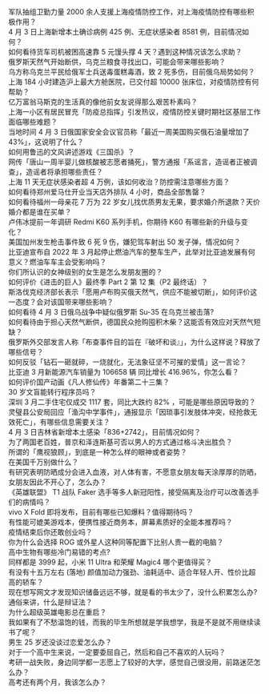 军队抽组卫勤力量 2000 余人支援上海疫情防控工作，对上海疫情防控有哪些积极作用？  
4 月 3 日上海新增本土确诊病例 425 例、无症状感染者 8581 例，目前情况如何？  
如何看待货车司机被困高速靠 5 元馒头撑 4 天？遇到这种情况该怎么求助？  
俄罗斯天然气开始断供，乌克兰粮食寻找出口，可能会带来哪些影响？  
乌方称乌克兰平民给俄军士兵送毒蛋糕毒酒，致 2 死多伤，目前俄乌局势如何？  
上海 184 小时建造沪上最大方舱医院，已交付超 10000 张床位，对疫情防控有何帮助？  
亿万富翁马斯克的生活真的像他前女友说得那么艰苦朴素吗？  
上海一小区有居民冒充「防疫总指挥」引发热议，疫情防控关键时期社区基层工作面临哪些难题？  
当地时间 4 月 3 日俄国家安全会议官员称「最近一周美国购买俄石油量增加了 43%」，这说明了什么？  
如何用鲁迅的文风讲述游戏《三国杀》？  
网传「唐山一周半婴儿做核酸被志愿者捅死」，警方通报「系谣言，造谣者正被调查」，造谣者将承担哪些责任？  
上海 11 天无症状感染者超 4 万例，该如何收治？防控需注意哪些方面？  
如何看待郑州爱马仕开业当天店外排队 4 小时，商品全部售罄？  
如何看待福州一母亲花 7 万为 22 岁女儿找优质男友无果，要求婚介所退款？天价婚介都是谁在买单？  
卢伟冰提前一年调研 Redmi K60 系列手机，你期待 K60 有哪些新的升级与变化？  
美国加州发生枪击事件致 6 死 9 伤，嫌犯驾车射出 50 发子弹，情况如何？  
比亚迪宣布自 2022 年 3 月起停止燃油汽车的整车生产，此举对比亚迪发展有何意义？燃油车车主会受影响吗？  
你们所认识的女神级别的女生是怎么发朋友圈的？  
如何评价《进击的巨人》最终季 Part 2 第 12 集（P2 最终话）？  
斯洛伐克经济部长表示「愿用卢布购买俄天然气，供应不能被切断」，如何评价这一态度？会对该国带来哪些影响？  
如何看待 4 月 3 日俄乌战争中疑似俄罗斯 Su-35 在乌克兰被击落?  
如何看待由于担心天然气断供，德国民众抢购囤积木柴？这能否有效应对天然气短缺？  
俄罗斯外交部发言人称「布查事件目的旨在『破坏和谈』」，为什么这样说？释放了哪些信号？  
如何反驳「钻石一砸就碎，一烧就化，无法象征坚不可摧的爱情」这一言论？  
比亚迪 3 月新能源汽车销量为 106658 辆 同比增长 416.96%，你怎么看？  
如何评价国产动画《凡人修仙传》年番第二十三集？  
30 岁文盲能转行程序员吗？  
深圳 3 月二手住宅仅成交 1117 套，同比大跌约 82% ，可能是哪些原因导致的？  
灵璧县公安局回应「渔沟中学事件」，通报显示「因琐事引发肢体冲突，经抢救无效死亡」，有哪些信息需要关注？  
4 月 3 日吉林省新增本土感染「836+2742」，目前情况如何？  
为了两国老百姓，普京和泽连斯基可否以男人的方式通过格斗决出胜负？  
所谓的「鹰视狼顾」，到底是一种怎么样的眼神或者姿势？  
在美国千万别做什么？  
有研究表明防晒成分会进入血液，对人体有害，不愿意女朋友每天涂厚厚的防晒，女朋友因此不开心了，怎么办？  
《英雄联盟》 T1 战队 Faker 选手等多人新冠阳性，接受隔离及治疗可以改善选手们的病情吗？  
vivo X Fold 即将发布，目前有哪些已知爆料？值得期待吗？  
有性能可媲美游戏本，便携性接近商务本，屏幕素质好的全能本推荐吗？  
疫情结束后你还敢创业吗？  
你为什么会选择 ROG 或外星人这种同等配置下比别人贵一截的电脑？  
高中生物有哪些冷门易错的考点?  
同样都是 3999 起，小米 11 Ultra 和荣耀 Magic4 哪个更值得买？  
有没有十五万左右 (落地) 颜值加动力强劲、油耗适中、适合年轻人开、性价比超高的轿车？  
现在想写网文才发现知识储备远远不够，就是看的书太少了，没什么积累怎么办?  
通俗来讲，什么是辩证法？  
为什么超级英雄电影总在重启？  
我如果有了不愁温饱的钱，而我的毕生所想就是学我想学，我是不是就不用继续读书了呢？  
男生 25 岁还没谈过恋爱怎么办？  
对于一个高中生来说，一定要委屈自己，然后和自己不喜欢的人玩吗？  
考研一战失败，身边同学都一志愿上了较好的大学，感觉自己很没用，前路迷茫怎么办？  
高考还有两个月，我该怎么办？  
